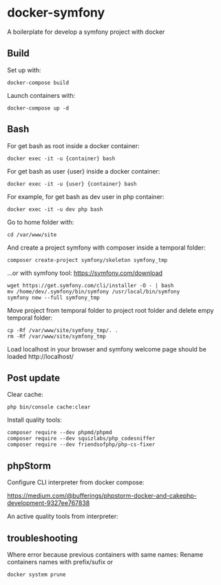 # docker-symfony

A boilerplate for develop a symfony project with docker

## Build

Set up with:

```
docker-compose build
```

Launch containers with:

```
docker-compose up -d
```

## Bash

For get bash as root inside a docker container:

```
docker exec -it -u {container} bash
```

For get bash as user {user} inside a docker container:

```
docker exec -it -u {user} {container} bash
```

For example, for get bash as dev user in php container:

```
docker exec -it -u dev php bash
```

Go to home folder with:

```
cd /var/www/site
```

And create a project symfony with composer inside a temporal folder:

```
composer create-project symfony/skeleton symfony_tmp
```

...or with symfony tool:
https://symfony.com/download
```
wget https://get.symfony.com/cli/installer -O - | bash
mv /home/dev/.symfony/bin/symfony /usr/local/bin/symfony
symfony new --full symfony_tmp
```

Move project from temporal folder to project root folder and delete empy temporal folder:
```
cp -Rf /var/www/site/symfony_tmp/. .
rm -Rf /var/www/site/symfony_tmp
```


Load localhost in your browser and symfony welcome page should be loaded
http://localhost/


## Post update

Clear cache:
```
php bin/console cache:clear
```

Install quality tools:
```
composer require --dev phpmd/phpmd
composer require --dev squizlabs/php_codesniffer
composer require --dev friendsofphp/php-cs-fixer
```

## phpStorm
Configure CLI interpreter from docker compose:

https://medium.com/@bufferings/phpstorm-docker-and-cakephp-development-9327ee767838

An active quality tools from interpreter:


## troubleshooting
Where error because previous containers with same names:
Rename containers names with prefix/sufix or

```
docker system prune
```
